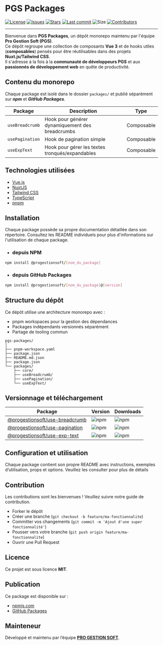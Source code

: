 # PGS Packages

[![License](https://img.shields.io/github/license/ProGestionSoft/ui-kit)](https://github.com/ProGestionSoft/ui-kit/blob/main/LICENSE)
[![Issues](https://img.shields.io/github/issues/ProGestionSoft/ui-kit)](https://github.com/ProGestionSoft/ui-kit/issues)
[![Stars](https://img.shields.io/github/stars/ProGestionSoft/ui-kit?style=social)](https://github.com/ProGestionSoft/ui-kit/stargazers)
[![Last commit](https://img.shields.io/github/last-commit/ProGestionSoft/ui-kit?style=flat-square)](https://github.com/ProGestionSoft/ui-kit/graphs/commit-activity)
![Size](https://img.shields.io/github/repo-size/ProGestionSoft/ui-kit?style=flat-square)
[![Contributors](https://img.shields.io/github/contributors/ProGestionSoft/ui-kit?style=flat-square)](https://github.com/ProGestionSoft/ui-kit/graphs/contributors)

---

Bienvenue dans **PGS Packages**, un dépôt monorepo maintenu par l'équipe **Pro Gestion Soft (PGS)**.  
Ce dépôt regroupe une collection de composants **Vue 3** et de hooks utiles (**composables**) pensés pour être réutilisables dans des projets **Nuxt.js/Tailwind CSS**.  
Il s'adresse à la fois à la **communauté de développeurs PGS** et aux **passionnés de développement web** en quête de productivité.

## Contenu du monorepo
Chaque package est isolé dans le dossier `packages/` et publié séparément sur ***npm*** et ***GitHub Packages***.

| **Package**     | **Description**                                            | **Type**   |
| --------------- | ---------------------------------------------------------- | ---------- |
| `useBreadcrumb` | Hook pour générer dynamiquement des breadcrumbs            | Composable |
| `usePagination` | Hook de pagination simple                                  | Composable |
| `useExpText`    | Hook pour gérer les textes tronqués/expandables            | Composable |


## Technologies utilisées
- [Vue.js](https://vuejs.org/)
- [NuxtJS](https://nuxt.com/)
- [Tailwind CSS](https://tailwindcss.com/)
- [TypeScript](https://www.typescriptlang.org/)
- [pnpm](https://pnpm.io/)

## Installation
Chaque package possède sa propre documentation détaillée dans son répertoire. Consultez les README individuels pour plus d'informations sur l'utilisation de chaque package.

- ### depuis NPM
```bash
npm install @progestionsoft/[nom_du_package]
```

- ### depuis GitHub Packages
```bash
npm install @progestionsoft/[nom_du_package]@[version]
```

## Structure du dépôt
Ce dépôt utilise une architecture monorepo avec :
- pnpm workspaces pour la gestion des dépendances
- Packages indépendants versionnés séparément
- Partage de tooling commun

```
pgs-packages/
│
├── pnpm-workspace.yaml
├── package.json
├── README.md.json
├── package.json
└── packages/
    ├── core/
    ├── useBreadcrumb/
    ├── usePagination/
    └── useExpText/
```

## Versionnage et téléchargement

| Package                                                                                          | Version                                                              | Downloads                                                             |
| ------------------------------------------------------------------------------------------------ | -------------------------------------------------------------------- | ----------------------------------------------------------------------|
| [@progestionsoft/use-breadcrumb](https://www.npmjs.com/package/@progestionsoft/use-breadcrumb)   | ![npm](https://img.shields.io/npm/v/@progestionsoft/use-breadcrumb)  | ![npm](https://img.shields.io/npm/dm/@progestionsoft/use-breadcrumb)  |
| [@progestionsoft/use-pagination](https://www.npmjs.com/package/@progestionsoft/use-pagination)   | ![npm](https://img.shields.io/npm/v/@progestionsoft/use-pagination)  | ![npm](https://img.shields.io/npm/dm/@progestionsoft/use-pagination)  |
| [@progestionsoft/use-exp-text](https://www.npmjs.com/package/@progestionsoft/use-exp-text)       | ![npm](https://img.shields.io/npm/v/@progestionsoft/use-exp-text)    | ![npm](https://img.shields.io/npm/dm/@progestionsoft/use-exp-text)    |



## Configuration et utilisation
Chaque package contient son propre README avec instructions, exemples d’utilisation, props et options. Veuillez les consulter pour plus de détails

## Contribution
Les contributions sont les bienvenues ! Veuillez suivre notre guide de contribution.
- Forker le dépôt
- Créer une branche (`git checkout -b feature/ma-fonctionnalite`)
- Committer vos changements (`git commit -m 'Ajout d'une super fonctionnalité'`)
- Pousser vers votre branche (`git push origin feature/ma-fonctionnalite`)
- Ouvrir une Pull Request

## Licence
Ce projet est sous licence **MIT**.

## Publication
Ce package est disponible sur :
- [npmjs.com](https://www.npmjs.com/~steveasterafovo)
- [GitHub Packages](https://github.com/orgs/ProGestionSoft/ui-kit)

## Mainteneur
Développé et maintenu par l’équipe **[PRO GESTION SOFT](https://github.com/progestionsoft)**.

